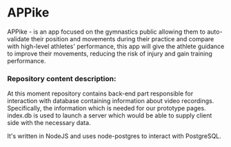 # APPike
APPike - is an app focused on the gymnastics public allowing them to auto-validate their position and movements during their practice and compare with high-level athletes' performance, this app will give the athlete guidance to improve their movements, reducing the risk of injury and gain training performance.  

### Repository content description:
At this moment repository contains back-end part responsible for interaction with database containing information about video recordings. Specifically, the information which is needed for our prototype pages. 
index.db is used to launch a server which would be able to supply client side with the necessary data.

It's written in NodeJS and uses node-postgres to interact with PostgreSQL. 